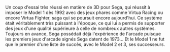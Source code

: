 Un coup d'essai très réussi en matière de 3D pour Sega, qui réussit à imposer le Model 1 dès 1992 avec des jeux phares comme Virtua Racing ou encore Virtua Fighter, saga qui se poursuit encore aujourd'hui. Ce système était véritablement très puissant à l'époque, ce qui lui a permis de supporter des jeux d'une qualité supérieure à celle de nombreux autres systèmes.
Toujours en avance, Sega possédait déjà l'expérience de l'arcade puisque les premiers jeux d'arcade signés Sega datent de 1973... Et le Model 1 ne fut que le premier d'une liste de succès, avec le Model 2 et 3, ses successeurs.